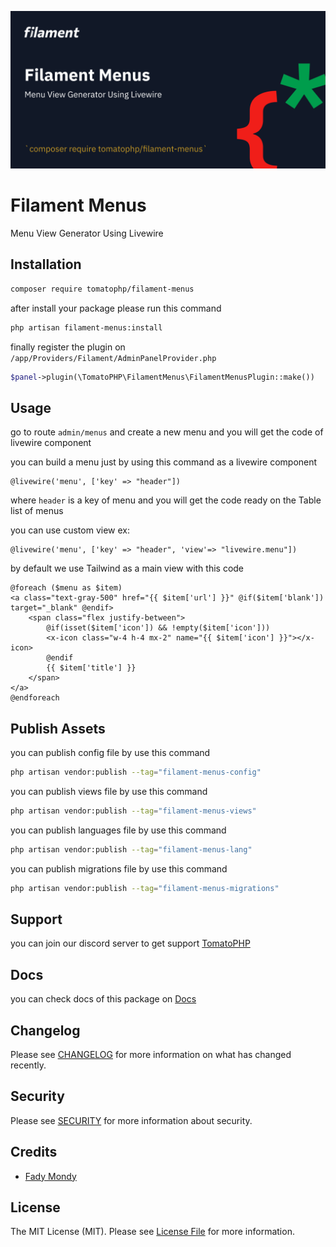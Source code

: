 ![Screenshot](./arts/screenshot.png)

# Filament Menus

Menu View Generator Using Livewire

## Installation

```bash
composer require tomatophp/filament-menus
```
after install your package please run this command

```bash
php artisan filament-menus:install
```

finally register the plugin on `/app/Providers/Filament/AdminPanelProvider.php`

```php
$panel->plugin(\TomatoPHP\FilamentMenus\FilamentMenusPlugin::make())
```


## Usage

go to route `admin/menus` and create a new menu and you will get the code of livewire component

you can build a menu just by using this command as a livewire component

```blade 
@livewire('menu', ['key' => "header"])
```

where `header` is a key of menu and you will get the code ready on the Table list of menus

you can use custom view ex:

```blade 
@livewire('menu', ['key' => "header", 'view'=> "livewire.menu"])
```

by default we use Tailwind as a main view with this code

```blade
@foreach ($menu as $item)
<a class="text-gray-500" href="{{ $item['url'] }}" @if($item['blank']) target="_blank" @endif>
    <span class="flex justify-between">
        @if(isset($item['icon']) && !empty($item['icon']))
        <x-icon class="w-4 h-4 mx-2" name="{{ $item['icon'] }}"></x-icon>
        @endif
        {{ $item['title'] }}
    </span>
</a>
@endforeach
```

## Publish Assets

you can publish config file by use this command

```bash
php artisan vendor:publish --tag="filament-menus-config"
```

you can publish views file by use this command

```bash
php artisan vendor:publish --tag="filament-menus-views"
```

you can publish languages file by use this command

```bash
php artisan vendor:publish --tag="filament-menus-lang"
```

you can publish migrations file by use this command

```bash
php artisan vendor:publish --tag="filament-menus-migrations"
```

## Support

you can join our discord server to get support [TomatoPHP](https://discord.gg/Xqmt35Uh)

## Docs

you can check docs of this package on [Docs](https://docs.tomatophp.com/plugins/laravel-package-generator)

## Changelog

Please see [CHANGELOG](CHANGELOG.md) for more information on what has changed recently.

## Security

Please see [SECURITY](SECURITY.md) for more information about security.

## Credits

- [Fady Mondy](mailto:info@3x1.io)

## License

The MIT License (MIT). Please see [License File](LICENSE.md) for more information.
